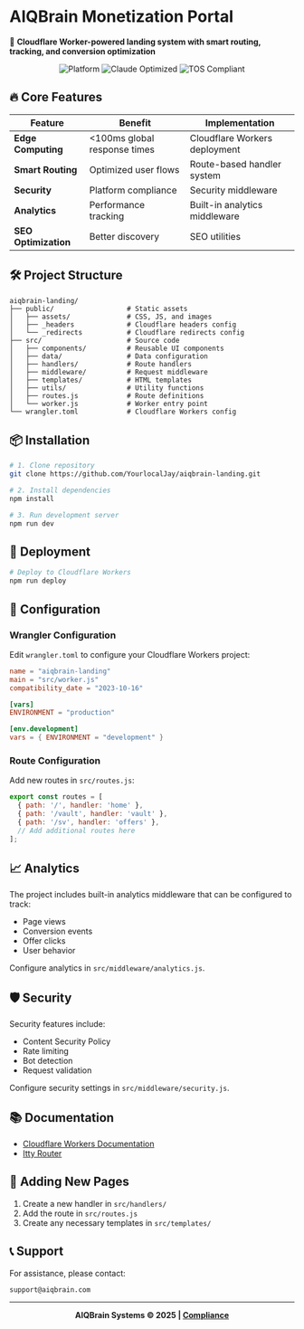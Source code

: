# AIQBrain Monetization Portal

🚀 **Cloudflare Worker-powered landing system with smart routing, tracking, and conversion optimization**

<div align="center">
  <img src="https://img.shields.io/badge/Platform-Cloudflare%20Workers-orange" alt="Platform">
  <img src="https://img.shields.io/badge/AI%20Monetization-Claude%20Optimized-blue" alt="Claude Optimized">
  <img src="https://img.shields.io/badge/TOS-Compliant-success" alt="TOS Compliant">
</div>

## 🔥 Core Features

| Feature | Benefit | Implementation |
|---------|---------|----------------|
| **Edge Computing** | <100ms global response times | Cloudflare Workers deployment |
| **Smart Routing** | Optimized user flows | Route-based handler system |
| **Security** | Platform compliance | Security middleware |
| **Analytics** | Performance tracking | Built-in analytics middleware |
| **SEO Optimization** | Better discovery | SEO utilities |

## 🛠 Project Structure

```
aiqbrain-landing/
├── public/                  # Static assets
│   ├── assets/              # CSS, JS, and images
│   ├── _headers             # Cloudflare headers config
│   └── _redirects           # Cloudflare redirects config
├── src/                     # Source code
│   ├── components/          # Reusable UI components
│   ├── data/                # Data configuration
│   ├── handlers/            # Route handlers
│   ├── middleware/          # Request middleware
│   ├── templates/           # HTML templates
│   ├── utils/               # Utility functions
│   ├── routes.js            # Route definitions
│   └── worker.js            # Worker entry point
└── wrangler.toml            # Cloudflare Workers config
```

## 📦 Installation

```bash
# 1. Clone repository
git clone https://github.com/YourlocalJay/aiqbrain-landing.git

# 2. Install dependencies
npm install

# 3. Run development server
npm run dev
```

## 🚀 Deployment

```bash
# Deploy to Cloudflare Workers
npm run deploy
```

## 🔧 Configuration

### Wrangler Configuration

Edit `wrangler.toml` to configure your Cloudflare Workers project:

```toml
name = "aiqbrain-landing"
main = "src/worker.js"
compatibility_date = "2023-10-16"

[vars]
ENVIRONMENT = "production"

[env.development]
vars = { ENVIRONMENT = "development" }
```

### Route Configuration

Add new routes in `src/routes.js`:

```js
export const routes = [
  { path: '/', handler: 'home' },
  { path: '/vault', handler: 'vault' },
  { path: '/sv', handler: 'offers' },
  // Add additional routes here
];
```

## 📈 Analytics

The project includes built-in analytics middleware that can be configured to track:

- Page views
- Conversion events
- Offer clicks
- User behavior

Configure analytics in `src/middleware/analytics.js`.

## 🛡 Security

Security features include:

- Content Security Policy
- Rate limiting
- Bot detection
- Request validation

Configure security settings in `src/middleware/security.js`.

## 📚 Documentation

- [Cloudflare Workers Documentation](https://developers.cloudflare.com/workers/)
- [Itty Router](https://github.com/kwhitley/itty-router)

## 🧩 Adding New Pages

1. Create a new handler in `src/handlers/`
2. Add the route in `src/routes.js`
3. Create any necessary templates in `src/templates/`

## 📞 Support

For assistance, please contact:
```
support@aiqbrain.com
```

---

<div align="center">
  <strong>AIQBrain Systems © 2025 | <a href="https://aiqbrain.com/compliance">Compliance</a></strong>
</div>
